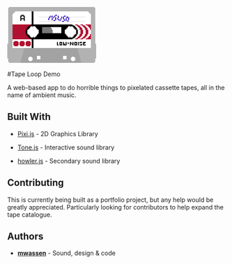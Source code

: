 ![tape](img/tape.png)



#Tape Loop Demo

A web-based app to do horrible things to pixelated cassette tapes, all in the name of ambient music.



## Built With

* [Pixi.js](http://www.pixijs.com/) - 2D Graphics Library
* [Tone.js](https://tonejs.github.io/) - Interactive sound library

* [howler.js](https://howlerjs.com/) - Secondary sound library



## Contributing

This is currently being built as a portfolio project, but any help would be greatly appreciated. Particularly looking for contributors to help expand the tape catalogue.



## Authors

* [**mwassen**](https://github.com/mwassen) - Sound, design & code